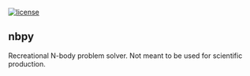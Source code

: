 [//]: # (Distributed under the MIT License.)
[//]: # (See LICENSE for details.)

[![license](https://img.shields.io/badge/license-MIT-blue.svg)](https://github.com/carmaza/nbpy/master/LICENSE.txt)

## nbpy

Recreational N-body problem solver. Not meant to be used for scientific production.

